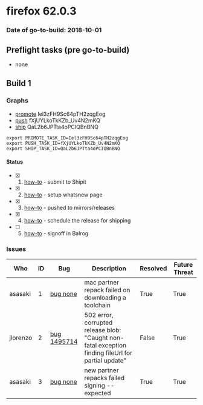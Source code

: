 # firefox 62.0.3

### Date of go-to-build: 2018-10-01

## Preflight tasks (pre go-to-build)
- none

## Build 1  

### Graphs
* [promote](https://tools.taskcluster.net/push-inspector/#/Iel3zFH9Sc64pTH2zqgEog) Iel3zFH9Sc64pTH2zqgEog
* [push](https://tools.taskcluster.net/push-inspector/#/fXjUYLkoTkKZb_Uv4N2mKQ) fXjUYLkoTkKZb_Uv4N2mKQ
* [ship](https://tools.taskcluster.net/push-inspector/#/QaL2b6JPTta4oPCIQBnBNQ) QaL2b6JPTta4oPCIQBnBNQ
```
export PROMOTE_TASK_ID=Iel3zFH9Sc64pTH2zqgEog
export PUSH_TASK_ID=fXjUYLkoTkKZb_Uv4N2mKQ
export SHIP_TASK_ID=QaL2b6JPTta4oPCIQBnBNQ
```


#### Status
- [x] 1.  [how-to](https://wiki.mozilla.org/Release:Release_Automation_on_Mercurial:Starting_a_Release#Submit_to_Ship_It)  - submit to Shipit
- [x] 2.  [how-to](https://github.com/mozilla-releng/releasewarrior-2.0/blob/master/docs/release-promotion/desktop/howto-rc.md)  - setup whatsnew page
- [x] 3.  [how-to](https://github.com/mozilla-releng/releasewarrior-2.0/blob/master/docs/release-promotion/desktop/howto.md#push-artifacts-to-releases-directory)  - pushed to mirrors/releases
- [x] 4.  [how-to](https://github.com/mozilla-releng/releasewarrior-2.0/blob/master/docs/release-promotion/desktop/howto.md#ship-the-release)  - schedule the release for shipping
- [ ] 5.  [how-to](https://github.com/mozilla-releng/releasewarrior-2.0/blob/master/docs/release-promotion/desktop/howto.md#obtain-sign-offs-for-changes)  - signoff in Balrog

### Issues
| Who                 | ID               | Bug                                                                 | Description                | Resolved                | Future Threat                |
| ------------------- | ---------------- | ------------------------------------------------------------------- | -------------------------- | ----------------------- | ---------------------------- |
| asasaki  | 1 | [bug none](https://bugzil.la/none)        | mac partner repack failed on downloading a toolchain | True | True |
| jlorenzo  | 2 | [bug 1495714](https://bugzil.la/1495714)        | 502 error, corrupted release blob: "Caught non-fatal exception finding fileUrl for partial update" | False | True |
| asasaki  | 3 | [bug none](https://bugzil.la/none)        | new partner repacks failed signing -- expected | True | True |

